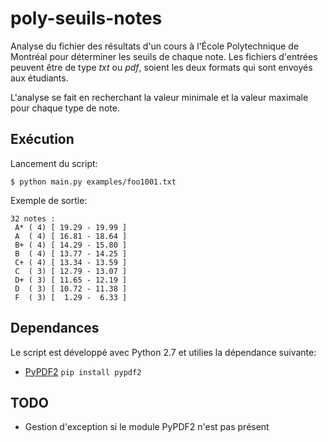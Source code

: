 poly-seuils-notes
=================

Analyse du fichier des résultats d'un cours à l'École Polytechnique de Montréal pour déterminer les seuils de chaque note. Les fichiers d'entrées peuvent être de type *txt* ou *pdf*, soient les deux formats qui sont envoyés aux étudiants.

L'analyse se fait en recherchant la valeur minimale et la valeur maximale pour chaque type de note.

Exécution
---------
Lancement du script:

    $ python main.py examples/foo1001.txt

Exemple de sortie:
```
32 notes :
 A* ( 4) [ 19.29 - 19.99 ]
 A  ( 4) [ 16.81 - 18.64 ]
 B+ ( 4) [ 14.29 - 15.80 ]
 B  ( 4) [ 13.77 - 14.25 ]
 C+ ( 4) [ 13.34 - 13.59 ]
 C  ( 3) [ 12.79 - 13.07 ]
 D+ ( 3) [ 11.65 - 12.19 ]
 D  ( 3) [ 10.72 - 11.38 ]
 F  ( 3) [  1.29 -  6.33 ]
```


Dependances
-----------

Le script est développé avec Python 2.7 et utilies la dépendance suivante:
  * [PyPDF2](http://mstamy2.github.io/PyPDF2/) ```pip install pypdf2```


TODO
----

  * Gestion d'exception si le module PyPDF2 n'est pas présent

